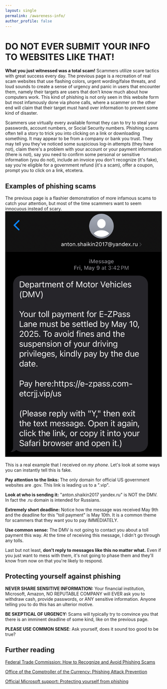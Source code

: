 ```yaml
---
layout: single
permalink: /awareness-info/
author_profile: false
---
```

<h1>DO NOT EVER SUBMIT YOUR INFO TO WEBSITES LIKE THAT!</h1>
<strong>What you just witnessed was a total scam!</strong> Scammers utilize scare tactics with great success every day. The previous page is a recreation of real scam websites that use flashing colors, urgent wording/false threats, and loud sounds to create a sense of urgency and panic in users that encounter them, namely their targets are users that don't know much about how computers work. This kind of phishing is not only seen in this website form but most infamously done via phone calls, where a scammer on the other end will claim that their target must hand over information to prevent some kind of disaster.

Scammers use virtually every available format they can to try to steal your passwords, account numbers, or Social Security numbers. Phishing scams often tell a story to trick you into clicking on a link or downloading something. It may appear to be from a company or bank you trust. They may tell you they've noticed some suspicious log-in attempts (they have not), claim there's a problem with your account or your payment information (there is not), say you need to confirm some personal or sensitive information (you do not), include an invoice you don't recognize (it's fake), say you're eligible for a government refund (it's a scam), offer a coupon, prompt you to click on a link, etcetera.

<h2>Examples of phishing scams</h2>
The previous page is a flashier demonstration of more infamous scams to catch your attention, but most of the time scammers want to seem innocuous instead of scary.

<img src="/images/scam4.png" alt="">

This is a real example that I received on <i>my phone</i>. Let's look at some ways you can instantly tell this is fake.

<b>Pay attention to the links:</b> The only domain for official US government websites are .gov. This link is leading us to a ".vip".

<b>Look at who is sending it:</b> "anton.shaikin2017 yandex.ru" is NOT the DMV. In fact the .ru domain is intended for Russians.

<b>Extremely short deadline:</b> Notice how the message was received May 9th and the deadline for this "toll payment" is May 10th. It is a common theme for scammers that they want you to pay IMMEDIATELY.

<b>Use common sense:</b> The DMV is not going to contact you about a toll payment this way. At the time of receiving this message, I didn't go through any tolls.

Last but not least, <b>don't reply to messages like this no matter what.</b> Even if you just want to mess with them, it's not going to phase them and they'll know from now on that you're likely to respond.

<h2>Protecting yourself against phishing</h2>
<strong>NEVER SHARE SENSITIVE INFORMATION:</strong> Your financial institution, Microsoft, Amazon, NO REPUTABLE COMPANY will EVER ask you to withdraw cash, provide passwords, or ANY sensitive information. Anyone telling you to do this has an ulterior motive.

<strong>BE SKEPTICAL OF URGENCY:</strong> Scams will typically try to convince you that there is an imminent deadline of some kind, like on the previous page.

<strong>PLEASE USE COMMON SENSE</strong>: Ask yourself, does it sound too good to be true?

<h2>Further reading</h2>

[Federal Trade Commission: How to Recognize and Avoid Phishing Scams](https://consumer.ftc.gov/articles/how-recognize-avoid-phishing-scams)

[Office of the Comptroller of the Currency: Phishing Attack Prevention](https://www.occ.gov/topics/consumers-and-communities/consumer-protection/fraud-resources/phishing-attack-prevention.html)

[Official Microsoft support: Protecting yourself from phishing](https://support.microsoft.com/en-us/windows/protect-yourself-from-phishing-0c7ea947-ba98-3bd9-7184-430e1f860a44)
